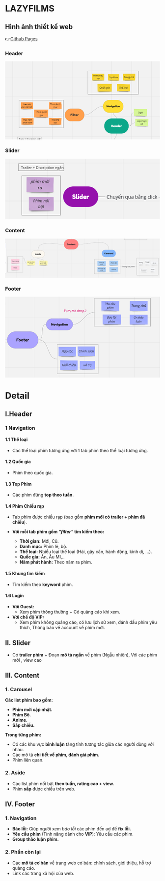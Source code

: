 
# LAZYFILMS 
## Hình ảnh thiết kế web
:point_right:[Github Pages](https://vtnghidevops.github.io/LazyFilms-Web/)

### **Header**
![](./assets/img/Header.png)
### **Slider**
![](./assets/img/slider.png)
### **Content**
![](./assets/img/content.png)
### **Footer**
![](./assets/img/Footer.png)



# Detail

## I.Header

### 1 Navigation

#### 1.1 Thể loại
- Các thể loại phim tương ứng với 1 tab phim theo thể loại tương ứng.

#### 1.2 Quốc gia
- Phim theo quốc gia.

#### 1.3 Top Phim
- Các phim đứng **top theo tuần.**

#### 1.4 Phim Chiếu rạp
- Tab phim được chiếu rạp (bao gồm **phim mới có trailer + phim đã chiếu**).

- **Với mỗi tab phim gồm *"filter"* tìm kiếm theo:**
  - **Thời gian:** Mới, Cũ.
  - **Danh mục:** Phim lẻ, bộ.
  - **Thể loại:** Nhiều loại thể loại (Hài, gây cấn, hành động, kinh dị, ...).
  - **Quốc gia:** Ấn, Âu Mĩ,..
  - **Năm phát hành:** Theo năm ra phim.

#### 1.5 Khung tìm kiếm
- Tìm kiếm theo **keyword** phim.

#### 1.6 Login
- **Với Guest:**
  - Xem phim thông thường + Có quảng cáo khi xem.
- **Với chế độ VIP:**
  - Xem phim không quảng cáo, có lưu lịch sử xem, đánh dấu phim yêu thích, Thông báo về account về phim mới.

## II. Slider 
- Có **trailer phim** + Đoạn **mô tả ngắn** về phim (Ngẫu nhiên), Với các phim mới , view cao 

## III. Content
### 1. Carousel
**Các list phim bao gồm:**
- **Phim mới cập nhật.**
- **Phim Bộ.**
- **Anime.**
- **Sắp chiếu.**

**Trong từng phim:**
- Có các khu vực **bình luận** tăng tính tương tác giữa các người dùng với nhau.
- Các mô tả **chi tiết về phim, đánh giá phim.**
- Phim liên quan.

### 2. Aside
- Các list phim nổi bật **theo tuần, rating cao + view.**
- Phim **sắp** được chiếu trên web.

## IV. Footer

### 1. Navigation
- **Báo lỗi:** Giúp người xem *báo lỗi* các phim đến ad để **fix lỗi.**
- **Yêu cầu phim** (Tính năng dành cho **VIP**): Yêu cầu các phim.
- **Group thảo luận phim.**

### 2. Phần còn lại
- Các **mô tả cơ bản** về trang web cơ bản: chính sách, giới thiệu, hỗ trợ quảng cáo.
- Link các trang xã hội của web.


